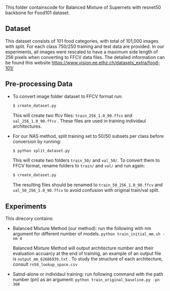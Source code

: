 This folder containscode for Balanced Mixture of Supernets with resnet50 backbone for Food101 dataset.

## Dataset
This dataset consists of 101 food categories, with total of 101,000 images with split. For each class 750/250 training and test data are provided. In our experiments, all images were rescaled to have a maximum side length of 256 pixels when converting to FFCV data files. The detailed information can be found this website https://www.vision.ee.ethz.ch/datasets_extra/food-101/

## Pre-processing Data
* To convert image folder dataset to FFCV format run:

  ```bash
  $ create_dataset.py
  ```
  This will create two ffcv files: ```train_256_1.0_90.ffcv```  and ```val_256_1.0_90.ffcv```  . These files are used in training individaul architectures.

* For our NAS method, split training set to 50/50 subsets per class before conversion by running: 

  ```bash
  $ python split_dataset.py
  ```

  This will create two folders `train_50/` and `val_50/`. To convert them to FFCV format, rename folders to `train/` and `val/` and run again:

  ```bash
  $ create_dataset.py
  ```

  The resulting files should be renamed to ```train_50_256_1.0_90.ffcv```  and ```val_50_256_1.0_90.ffcv``` to avoid confusion with original train/val split.

## Experiments
This direcory contains:

* Balanced Mixture Method (our method): run the following with nm argument for different number of models. ```python train_initial_mm.sh -nm 4``` 

  Balanced Mixture Method will output architecture number and their evaluation accuarcy at the end of training, an example of an output file is ```output_mm_62686939.txt``` . To study the structure of each architecture, consult ``` rn50_lookup_space.csv  ```

*  Satnd-alone or individaul training: run following command with the path number (pn) as an argument:
``` python train_original_baseline.py -pn 360 ``` 


